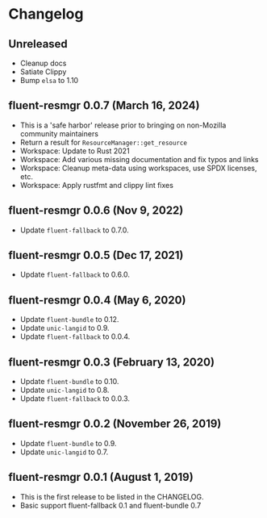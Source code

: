 # Changelog

## Unreleased
  - Cleanup docs
  - Satiate Clippy
  - Bump `elsa` to 1.10

## fluent-resmgr 0.0.7 (March 16, 2024)
  - This is a 'safe harbor' release prior to bringing on non-Mozilla community maintainers
  - Return a result for `ResourceManager::get_resource`
  - Workspace: Update to Rust 2021
  - Workspace: Add various missing documentation and fix typos and links
  - Workspace: Cleanup meta-data using workspaces, use SPDX licenses, etc.
  - Workspace: Apply rustfmt and clippy lint fixes

## fluent-resmgr 0.0.6 (Nov 9, 2022)
  - Update `fluent-fallback` to 0.7.0.

## fluent-resmgr 0.0.5 (Dec 17, 2021)
  - Update `fluent-fallback` to 0.6.0.

## fluent-resmgr 0.0.4 (May 6, 2020)
  - Update `fluent-bundle` to 0.12.
  - Update `unic-langid` to 0.9.
  - Update `fluent-fallback` to 0.0.4.

## fluent-resmgr 0.0.3 (February 13, 2020)
  - Update `fluent-bundle` to 0.10.
  - Update `unic-langid` to 0.8.
  - Update `fluent-fallback` to 0.0.3.

## fluent-resmgr 0.0.2 (November 26, 2019)
  - Update `fluent-bundle` to 0.9.
  - Update `unic-langid` to 0.7.

## fluent-resmgr 0.0.1 (August 1, 2019)

  - This is the first release to be listed in the CHANGELOG.
  - Basic support fluent-fallback 0.1 and fluent-bundle 0.7 
